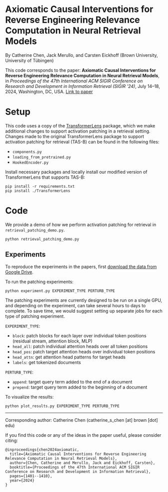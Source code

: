 # Axiomatic Causal Interventions for Reverse Engineering Relevance Computation in Neural Retrieval Models

By Catherine Chen, Jack Merullo, and Carsten Eickhoff (Brown University, University of Tübingen)

This code corresponds to the paper: __Axiomatic Causal Interventions for Reverse Engineering Relevance Computation in Neural Retrieval Models__, in _Proceedings of the 47th International ACM SIGIR Conference on Research and Development in Information Retrieval (SIGIR ’24)_, July 14–18, 2024, Washington, DC, USA. [Link to paper](https://arxiv.org/abs/2405.02503)

# Setup

This code uses a copy of the [TransformerLens](https://github.com/neelnanda-io/TransformerLens) package, which we make additional changes to support activation patching in a retrieval setting. Changes made to the original TransformerLens package to support activation patching for retrieval (TAS-B) can be found in the following files:

- `components.py`
- `loading_from_pretrained.py`
- `HookedEncoder.py`

Install necessary packages and locally install our modified version of TransformerLens that supports TAS-B:
```
pip install -r requirements.txt
pip install ./TransformerLens
```

# Code

We provide a demo of how we perform activation patching for retrieval in `retrieval_patching_demo.py`. 

```
python retrieval_patching_demo.py
```

## Experiments

To reproduce the experiments in the papers, first [download the data from Google Drive](https://drive.google.com/file/d/1duqXgx2iqPyoom0Nui3nwy33rqjt5pll/view?usp=drive_link). 

To run the patching experiments:

```
python experiment.py EXPERIMENT_TYPE PERTURB_TYPE
```

The patching experiments are currently designed to be run on a single GPU, and depending on the experiment, can take several hours to days to complete. To save time, we would suggest setting up separate jobs for each type of patching experiment.

`EXPERIMENT_TYPE`:
- `block`: patch blocks for each layer over individual token positions (residual stream, attention block, MLP)
- `head_all`: patch individual attention heads over all token positions
- `head_pos`: patch target attention heads over individual token positions
- `head_attn`: get attention head patterns for target heads
- `labels`: get tokenized documents

`PERTURB_TYPE`:
- `append`: target query term added to the end of a document
- `prepend`: target query term added to the beginning of a document


To visualize the results:
```
python plot_results.py EXPERIMENT_TYPE PERTURB_TYPE
```

-----------
Corresponding author: Catherine Chen (catherine_s_chen [at] brown [dot] edu)

If you find this code or any of the ideas in the paper useful, please consider citing:
```
@inproceedings{chen2024axiomatic,
  title={Axiomatic Causal Interventions for Reverse Engineering Relevance Computation in Neural Retrieval Models},
  author={Chen, Catherine and Merullo, Jack and Eickhoff, Carsten},
  booktitle={Proceedings of the 47th International ACM SIGIR Conference on Research and Development in Information Retrieval},
  pages={1401--1410},
  year={2024}
}
```
